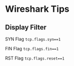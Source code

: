 # Wireshark Tips

## Display Filter
SYN Flag
`tcp.flags.syn==1`

FIN Flag
`tcp.flags.fin==1`

RST Flag
`tcp.flags.reset==1`
